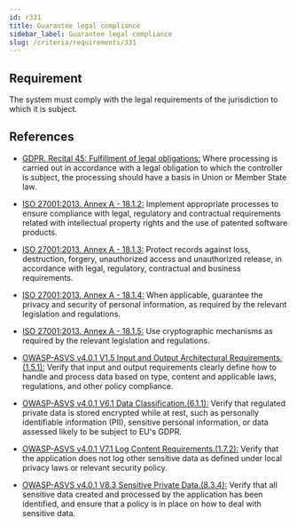 ```yaml
---
id: r331
title: Guarantee legal compliance
sidebar_label: Guarantee legal compliance
slug: /criteria/requirements/331
---
```


## Requirement

The system must comply
with the legal requirements
of the jurisdiction
to which it is subject.

## References

- [GDPR. Recital 45: Fulfillment of legal obligations:](https://gdpr-info.eu/recitals/no-45/)
Where processing is carried out
in accordance with a legal obligation
to which the controller is subject,
the processing should have a basis
in Union or Member State law.

- [ISO 27001:2013. Annex A - 18.1.2:](https://www.iso.org/obp/ui/#iso:std:54534:en)
Implement appropriate processes
to ensure compliance with legal,
regulatory and contractual requirements
related with intellectual property rights
and the use of patented software products.

- [ISO 27001:2013. Annex A - 18.1.3:](https://www.iso.org/obp/ui/#iso:std:54534:en)
Protect records against loss,
destruction, forgery,
unauthorized access
and unauthorized release,
in accordance with legal,
regulatory, contractual
and business requirements.

- [ISO 27001:2013. Annex A - 18.1.4:](https://www.iso.org/obp/ui/#iso:std:54534:en)
When applicable,
guarantee the privacy and security
of personal information,
as required by the relevant legislation
and regulations.

- [ISO 27001:2013. Annex A - 18.1.5:](https://www.iso.org/obp/ui/#iso:std:54534:en)
Use cryptographic mechanisms
as required by the relevant legislation
and regulations.

- [OWASP-ASVS v4.0.1 V1.5 Input and Output Architectural Requirements.(1.5.1):](https://owasp.org/www-pdf-archive/OWASP_Application_Security_Verification_Standard_4.0-en.pdf)
Verify that input and output requirements
clearly define how to handle
and process data based on type,
content and applicable laws,
regulations, and other policy compliance.

- [OWASP-ASVS v4.0.1 V6.1 Data Classification.(6.1.1):](https://owasp.org/www-pdf-archive/OWASP_Application_Security_Verification_Standard_4.0-en.pdf)
Verify that regulated private data
is stored encrypted while at rest,
such as personally identifiable information (PII),
sensitive personal information,
or data assessed likely to be subject
to EU's GDPR.

- [OWASP-ASVS v4.0.1 V7.1 Log Content Requirements.(1.7.2):](https://owasp.org/www-pdf-archive/OWASP_Application_Security_Verification_Standard_4.0-en.pdf)
Verify that the application
does not log other sensitive data
as defined under local privacy laws
or relevant security policy.

- [OWASP-ASVS v4.0.1 V8.3 Sensitive Private Data.(8.3.4):](https://owasp.org/www-pdf-archive/OWASP_Application_Security_Verification_Standard_4.0-en.pdf)
Verify that all sensitive data created
and processed by the application
has been identified,
and ensure that a policy is in place
on how to deal with sensitive data.
